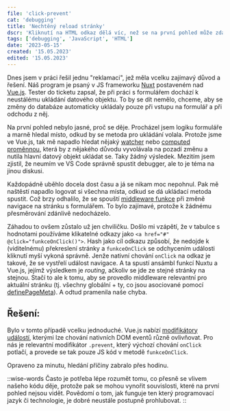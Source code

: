```yaml
---
file: 'click-prevent'
cat: 'debugging'
title: 'Nechtěný reload stránky'
dscr: 'Kliknutí na HTML odkaz dělá víc, než se na první pohled může zdát'
tags: ['debugging', 'JavaScript', 'HTML']
date: '2023-05-15'
created: '15.05.2023'
edited: '15.05.2023'
---
```


Dnes jsem v práci řešil jednu "reklamaci", jež měla vcelku zajímavý důvod a řešení. Náš program je psaný v JS frameworku [Nuxt](https://nuxt.com/) postaveném nad [Vue.js](https://vuejs.org/). Tester do ticketu zapsal, že při práci s formulářem dochází k neustálému ukládání datového objektu. To by se dít nemělo, chceme, aby se změny do databáze automaticky ukládaly pouze při vstupu na formulář a při odchodu z něj.

Na první pohled nebylo jasné, proč se děje. Procházel jsem logiku formuláře a marně hledal místo, odkud by se metoda pro ukládání volala. Protože jsme ve Vue.js, tak mě napadlo hledat nějaký [watcher](https://vuejs.org/guide/essentials/watchers.html) nebo [computed proměnnou](https://vuejs.org/api/reactivity-core.html#computed), která by z nějakého důvodu vyvolávala na pozadí změnu a nutila hlavní datový objekt ukládat se. Taky žádný výsledek. Mezitím jsem zjistil, že neumím ve VS Code správně spustit debugger, ale to je téma na jinou diskusi.

Každopádně uběhlo docela dost času a já se nikam moc nepohnul. Pak mě naštěstí napadlo logovat si všechna místa, odkud se dá ukládací metoda spustit. Což brzy odhalilo, že se spouští [middleware funkce](/article/nuxt-middleware) při změně navigace na stránku s formulářem. To bylo zajímavé, protože k žádnému přesměrování zdánlivě nedocházelo.

Záhadou to ovšem zůstalo už jen chviličku. Došlo mi vzápětí, že v tabulce s hodnotami používáme klikatelné odkazy jako `<a href="#" @click="funkceOnClick()">`. Hash jako cíl odkazu způsobí, že nedojde k (viditelnému) překreslení stránky a `funkceOnClick` se odchycením události kliknutí myší vykoná správně. Jenže nativní chování `onClick` na odkaz je takové, že se vystřelí událost navigace. A ta spustí ansámbl funkcí Nuxtu a Vue.js, jejímž výsledkem je _routing_, ačkoliv se jde ze stejné stránky na stejnou. Stačí to ale k tomu, aby se provedlo middleware relevantní pro aktuální stránku (tj. všechny globální + ty, co jsou asociované pomocí [definePageMeta](https://nuxt.com/docs/api/utils/define-page-meta)). A odtud pramenila naše chyba.

## Řešení:
Bylo v tomto případě vcelku jednoduché. Vue.js nabízí [modifikátory událostí](https://vuejs.org/guide/essentials/event-handling.html#event-modifiers), kterými lze chování nativních DOM eventů různě ovlivňovat. Pro nás je relevantní modifikátor `.prevent`, který výchozí chování `onClick` potlačí, a provede se tak pouze JS kód v metodě `funkceOnClick`. 

Opraveno za minutu, hledání příčiny zabralo přes hodinu.

::wise-words
Často je potřeba lépe rozumět tomu, co přesně se vlivem našeho kódu děje, protože pak se mohou vynořit souvislosti, které na první pohled nejsou vidět. Povědomí o tom, jak funguje ten který programovací jazyk či technologie, je dobré neustále postupně prohlubovat.
::
